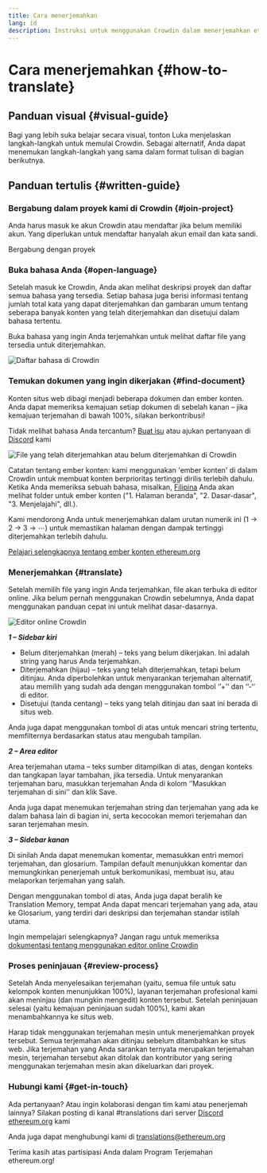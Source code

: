 ```yaml
---
title: Cara menerjemahkan
lang: id
description: Instruksi untuk menggunakan Crowdin dalam menerjemahkan ethereum.org
---
```


# Cara menerjemahkan {#how-to-translate}

## Panduan visual {#visual-guide}

Bagi yang lebih suka belajar secara visual, tonton Luka menjelaskan langkah-langkah untuk memulai Crowdin. Sebagai alternatif, Anda dapat menemukan langkah-langkah yang sama dalam format tulisan di bagian berikutnya.

<YouTube id="Ii7bYhanLs4" />

## Panduan tertulis {#written-guide}

### Bergabung dalam proyek kami di Crowdin {#join-project}

Anda harus masuk ke akun Crowdin atau mendaftar jika belum memiliki akun. Yang diperlukan untuk mendaftar hanyalah akun email dan kata sandi.

<ButtonLink to="https://crowdin.com/project/ethereum-org/">
  Bergabung dengan proyek
</ButtonLink>

### Buka bahasa Anda {#open-language}

Setelah masuk ke Crowdin, Anda akan melihat deskripsi proyek dan daftar semua bahasa yang tersedia. Setiap bahasa juga berisi informasi tentang jumlah total kata yang dapat diterjemahkan dan gambaran umum tentang seberapa banyak konten yang telah diterjemahkan dan disetujui dalam bahasa tertentu.

Buka bahasa yang ingin Anda terjemahkan untuk melihat daftar file yang tersedia untuk diterjemahkan.

![Daftar bahasa di Crowdin](./list-of-languages.png)

### Temukan dokumen yang ingin dikerjakan {#find-document}

Konten situs web dibagi menjadi beberapa dokumen dan ember konten. Anda dapat memeriksa kemajuan setiap dokumen di sebelah kanan – jika kemajuan terjemahan di bawah 100%, silakan berkontribusi!

Tidak melihat bahasa Anda tercantum? [Buat isu](https://github.com/ethereum/ethereum-org-website/issues/new/choose) atau ajukan pertanyaan di [Discord](/discord/) kami

![File yang telah diterjemahkan atau belum diterjemahkan di Crowdin](./crowdin-files.png)

Catatan tentang ember konten: kami menggunakan 'ember konten' di dalam Crowdin untuk membuat konten berprioritas tertinggi dirilis terlebih dahulu. Ketika Anda memeriksa sebuah bahasa, misalkan, [Filipina](https://crowdin.com/project/ethereum-org/fil#) Anda akan melihat folder untuk ember konten ("1. Halaman beranda", "2. Dasar-dasar", "3. Menjelajahi", dll.).

Kami mendorong Anda untuk menerjemahkan dalam urutan numerik ini (1 → 2 → 3 → ⋯) untuk memastikan halaman dengan dampak tertinggi diterjemahkan terlebih dahulu.

[Pelajari selengkapnya tentang ember konten ethereum.org](/contributing/translation-program/content-buckets/)

### Menerjemahkan {#translate}

Setelah memilih file yang ingin Anda terjemahkan, file akan terbuka di editor online. Jika belum pernah menggunakan Crowdin sebelumnya, Anda dapat menggunakan panduan cepat ini untuk melihat dasar-dasarnya.

![Editor online Crowdin](./online-editor.png)

**_1 – Sidebar kiri_**

- Belum diterjemahkan (merah) – teks yang belum dikerjakan. Ini adalah string yang harus Anda terjemahkan.
- Diterjemahkan (hijau) – teks yang telah diterjemahkan, tetapi belum ditinjau. Anda diperbolehkan untuk menyarankan terjemahan alternatif, atau memilih yang sudah ada dengan menggunakan tombol ‘’+’’ dan ‘’-‘‘ di editor.
- Disetujui (tanda centang) – teks yang telah ditinjau dan saat ini berada di situs web.

Anda juga dapat menggunakan tombol di atas untuk mencari string tertentu, memfilternya berdasarkan status atau mengubah tampilan.

**_2 – Area editor_**

Area terjemahan utama – teks sumber ditampilkan di atas, dengan konteks dan tangkapan layar tambahan, jika tersedia. Untuk menyarankan terjemahan baru, masukkan terjemahan Anda di kolom ‘’Masukkan terjemahan di sini’’ dan klik Save.

Anda juga dapat menemukan terjemahan string dan terjemahan yang ada ke dalam bahasa lain di bagian ini, serta kecocokan memori terjemahan dan saran terjemahan mesin.

**_3 – Sidebar kanan_**

Di sinilah Anda dapat menemukan komentar, memasukkan entri memori terjemahan, dan glosarium. Tampilan default menunjukkan komentar dan memungkinkan penerjemah untuk berkomunikasi, membuat isu, atau melaporkan terjemahan yang salah.

Dengan menggunakan tombol di atas, Anda juga dapat beralih ke Translation Memory, tempat Anda dapat mencari terjemahan yang ada, atau ke Glosarium, yang terdiri dari deskripsi dan terjemahan standar istilah utama.

Ingin mempelajari selengkapnya? Jangan ragu untuk memeriksa [dokumentasi tentang menggunakan editor online Crowdin](https://support.crowdin.com/online-editor/)

### Proses peninjauan {#review-process}

Setelah Anda menyelesaikan terjemahan (yaitu, semua file untuk satu kelompok konten menunjukkan 100%), layanan terjemahan profesional kami akan meninjau (dan mungkin mengedit) konten tersebut. Setelah peninjauan selesai (yaitu kemajuan peninjauan sudah 100%), kami akan menambahkannya ke situs web.

<Alert variant="update">
<Emoji text=":warning:" className="text-4xl"/>
<AlertContent>
  Harap tidak menggunakan terjemahan mesin untuk menerjemahkan proyek tersebut. Semua terjemahan akan ditinjau sebelum ditambahkan ke situs web. Jika terjemahan yang Anda sarankan ternyata merupakan terjemahan mesin, terjemahan tersebut akan ditolak dan kontributor yang sering menggunakan terjemahan mesin akan dikeluarkan dari proyek.
</AlertContent>
</Alert>

### Hubungi kami {#get-in-touch}

Ada pertanyaan? Atau ingin kolaborasi dengan tim kami atau penerjemah lainnya? Silakan posting di kanal #translations dari server [Discord ethereum.org](/discord/) kami

Anda juga dapat menghubungi kami di translations@ethereum.org

Terima kasih atas partisipasi Anda dalam Program Terjemahan ethereum.org!
